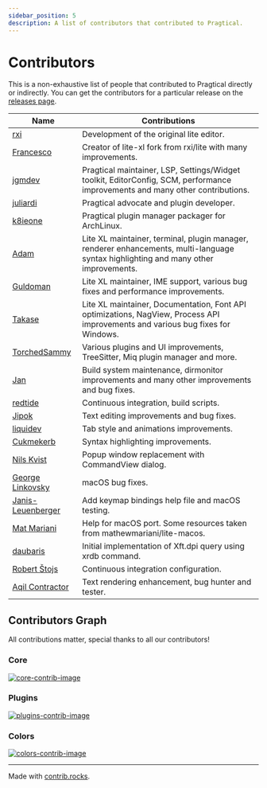 ```yaml
---
sidebar_position: 5
description: A list of contributors that contributed to Pragtical.
---
```


# Contributors

This is a non-exhaustive list of people that contributed to Pragtical directly
or indirectly. You can get the contributors for a particular release on the
[releases page].

| Name                | Contributions
| ----                | -------------
| [rxi]               | Development of the original lite editor.
| [Francesco]         | Creator of lite-xl fork from rxi/lite with many improvements.
| [jgmdev]            | Pragtical maintainer, LSP, Settings/Widget toolkit, EditorConfig, SCM, performance improvements and many other contributions.
| [juliardi]          | Pragtical advocate and plugin developer.
| [k8ieone]           | Pragtical plugin manager packager for ArchLinux.
| [Adam]              | Lite XL maintainer, terminal, plugin manager, renderer enhancements, multi-language syntax highlighting and many other improvements.
| [Guldoman]          | Lite XL maintainer, IME support, various bug fixes and performance improvements.
| [Takase]            | Lite XL maintainer, Documentation, Font API optimizations, NagView, Process API improvements and various bug fixes for Windows.
| [TorchedSammy]      | Various plugins and UI improvements, TreeSitter, Miq plugin manager and more.
| [Jan]               | Build system maintenance, dirmonitor improvements and many other improvements and bug fixes.
| [redtide]           | Continuous integration, build scripts.
| [Jipok]             | Text editing improvements and bug fixes.
| [liquidev]          | Tab style and animations improvements.
| [Cukmekerb]         | Syntax highlighting improvements.
| [Nils Kvist]        | Popup window replacement with CommandView dialog.
| [George Linkovsky]  | macOS bug fixes.
| [Janis-Leuenberger] | Add keymap bindings help file and macOS testing.
| [Mat Mariani]       | Help for macOS port. Some resources taken from mathewmariani/lite-macos.
| [daubaris]          | Initial implementation of Xft.dpi query using xrdb command.
| [Robert Štojs]      | Continuous integration configuration.
| [Aqil Contractor]   | Text rendering enhancement, bug hunter and tester.

## Contributors Graph

All contributions matter, special thanks to all our contributors!

### Core
[![core-contrib-image]][core-contrib]

### Plugins
[![plugins-contrib-image]][plugins-contrib]

### Colors
[![colors-contrib-image]][colors-contrib]

---

Made with [contrib.rocks](https://contrib.rocks).


[core-contrib]:       https://github.com/pragtical/pragtical/graphs/contributors
[core-contrib-image]: https://contrib.rocks/image?repo=pragtical/pragtical
[plugins-contrib]:       https://github.com/pragtical/plugins/graphs/contributors
[plugins-contrib-image]: https://contrib.rocks/image?repo=pragtical/plugins
[colors-contrib]:       https://github.com/pragtical/colors/graphs/contributors
[colors-contrib-image]: https://contrib.rocks/image?repo=pragtical/colors
[releases page]:      https://github.com/pragtical/pragtical/releases
[rxi]:                https://github.com/rxi
[Francesco]:          https://github.com/franko
[jgmdev]:             https://github.com/jgmdev
[juliardi]:           https://github.com/juliardi
[k8ieone]:            https://github.com/k8ieone
[Adam]:               https://github.com/adamharrison
[Guldoman]:           https://github.com/guldoman
[Takase]:             https://github.com/takase1121
[TorchedSammy]:       https://github.com/TorchedSammy
[Jan]:                https://github.com/Jan200101
[redtide]:            https://github.com/redtide
[Jipok]:              https://github.com/Jipok
[liquidev]:           https://github.com/liquidev
[Cukmekerb]:          https://github.com/vincens2005
[Nils Kvist]:         https://github.com/budRich
[George Linkovsky]:   https://github.com/Timofffee
[Janis-Leuenberger]:  https://github.com/Janis-Leuenberger
[Mat Mariani]:        https://github.com/mathewmariani
[daubaris]:           https://github.com/daubaris
[Robert Štojs]:       https://github.com/netrobert
[Aqil Contractor]:    https://github.com/AqilCont
